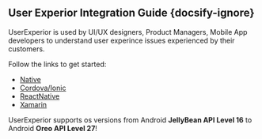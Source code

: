 ## User Experior Integration Guide {docsify-ignore}

UserExperior is used by UI/UX designers, Product Managers, Mobile App developers to understand user experince issues experienced by their customers.

Follow the links to get started:
  - [Native](native-android)
  - [Cordova/Ionic](cordova-ionic)
  - [ReactNative](reactnative)
  - [Xamarin](xamarin)
  
  UserExperior supports os versions from Android **JellyBean API Level 16** to Android **Oreo API Level 27**!
